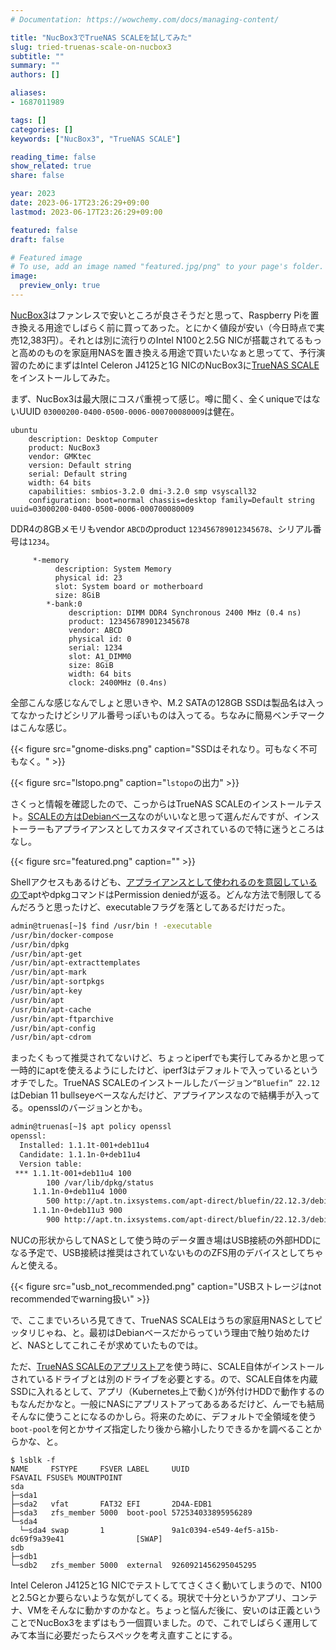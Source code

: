 ```yaml
---
# Documentation: https://wowchemy.com/docs/managing-content/

title: "NucBox3でTrueNAS SCALEを試してみた"
slug: tried-truenas-scale-on-nucbox3
subtitle: ""
summary: ""
authors: []

aliases:
- 1687011989

tags: []
categories: []
keywords: ["NucBox3", "TrueNAS SCALE"]

reading_time: false
show_related: true
share: false

year: 2023
date: 2023-06-17T23:26:29+09:00
lastmod: 2023-06-17T23:26:29+09:00

featured: false
draft: false

# Featured image
# To use, add an image named "featured.jpg/png" to your page's folder.
image:
  preview_only: true
---
```


[NucBox3](https://www.gmktec.com/products/nucbox-3-mini-pc-windows-11-home-os)はファンレスで安いところが良さそうだと思って、Raspberry Piを置き換える用途でしばらく前に買ってあった。とにかく値段が安い（今日時点で実売12,383円）。それとは別に流行りのIntel N100と2.5G NICが搭載されてるもっと高めのものを家庭用NASを置き換える用途で買いたいなぁと思ってて、予行演習のためにまずはIntel Celeron J4125と1G NICのNucBox3に[TrueNAS SCALE](https://www.truenas.com/truenas-scale/)をインストールしてみた。

まず、NucBox3は最大限にコスパ重視って感じ。噂に聞く、全くuniqueではないUUID `03000200-0400-0500-0006-000700080009`は健在。

```shell
ubuntu
    description: Desktop Computer
    product: NucBox3
    vendor: GMKtec
    version: Default string
    serial: Default string
    width: 64 bits
    capabilities: smbios-3.2.0 dmi-3.2.0 smp vsyscall32
    configuration: boot=normal chassis=desktop family=Default string uuid=03000200-0400-0500-0006-000700080009
```

DDR4の8GBメモリもvendor `ABCD`のproduct `123456789012345678`、シリアル番号は`1234`。

```shell
     *-memory
          description: System Memory
          physical id: 23
          slot: System board or motherboard
          size: 8GiB
        *-bank:0
             description: DIMM DDR4 Synchronous 2400 MHz (0.4 ns)
             product: 123456789012345678
             vendor: ABCD
             physical id: 0
             serial: 1234
             slot: A1_DIMM0
             size: 8GiB
             width: 64 bits
             clock: 2400MHz (0.4ns)
```

全部こんな感じなんでしょと思いきや、M.2 SATAの128GB SSDは製品名は入ってなかったけどシリアル番号っぽいものは入ってる。ちなみに簡易ベンチマークはこんな感じ。


{{< figure src="gnome-disks.png" caption="SSDはそれなり。可もなく不可もなく。" >}}

{{< figure src="lstopo.png" caption="`lstopo`の出力" >}}

さくっと情報を確認したので、こっからはTrueNAS SCALEのインストールテスト。[SCALEの方はDebianベース](https://www.truenas.com/compare/)なのがいいなと思って選んだんですが、インストーラーもアプライアンスとしてカスタマイズされているので特に迷うところはなし。

{{< figure src="featured.png" caption="" >}}

Shellアクセスもあるけども、[アプライアンスとして使われるのを意図しているので](https://www.truenas.com/community/threads/no-apt-after-update-to-release.99579/#post-686801)aptやdpkgコマンドはPermission deniedが返る。どんな方法で制限してるんだろうと思ったけど、executableフラグを落としてあるだけだった。

```bash
admin@truenas[~]$ find /usr/bin ! -executable
/usr/bin/docker-compose
/usr/bin/dpkg
/usr/bin/apt-get
/usr/bin/apt-extracttemplates
/usr/bin/apt-mark
/usr/bin/apt-sortpkgs
/usr/bin/apt-key
/usr/bin/apt
/usr/bin/apt-cache
/usr/bin/apt-ftparchive
/usr/bin/apt-config
/usr/bin/apt-cdrom
```

まったくもって推奨されてないけど、ちょっとiperfでも実行してみるかと思って一時的にaptを使えるようにしたけど、iperf3はデフォルトで入っているというオチでした。TrueNAS SCALEのインストールしたバージョン`“Bluefin” 22.12`はDebian 11 bullseyeベースなんだけど、アプライアンスなので結構手が入ってる。opensslのバージョンとかも。

```bash
admin@truenas[~]$ apt policy openssl
openssl:
  Installed: 1.1.1t-001+deb11u4
  Candidate: 1.1.1n-0+deb11u4
  Version table:
 *** 1.1.1t-001+deb11u4 100
        100 /var/lib/dpkg/status
     1.1.1n-0+deb11u4 1000
        500 http://apt.tn.ixsystems.com/apt-direct/bluefin/22.12.3/debian-security bullseye-security/main amd64 Packages
     1.1.1n-0+deb11u3 900
        900 http://apt.tn.ixsystems.com/apt-direct/bluefin/22.12.3/debian bullseye/main amd64 Packages
```

NUCの形状からしてNASとして使う時のデータ置き場はUSB接続の外部HDDになる予定で、USB接続は推奨はされていないもののZFS用のデバイスとしてちゃんと使える。

{{< figure src="usb_not_recommended.png" caption="USBストレージはnot recommendedでwarning扱い" >}}

で、ここまでいろいろ見てきて、TrueNAS SCALEはうちの家庭用NASとしてピッタリじゃね、と。最初はDebianベースだからっていう理由で触り始めたけど、NASとしてこれこそが求めていたものでは。

ただ、[TrueNAS SCALEのアプリストア](https://www.truenas.com/apps/)を使う時に、SCALE自体がインストールされているドライブとは別のドライブを必要とする。ので、SCALE自体を内蔵SSDに入れるとして、アプリ（Kubernetes上で動く)が外付けHDDで動作するのもなんだかなと。一般にNASにアプリストアってあるあるだけど、んーでも結局そんなに使うことになるのかしら。将来のために、デフォルトで全領域を使う`boot-pool`を何とかサイズ指定したり後から縮小したりできるかを調べることからかな、と。

```
$ lsblk -f
NAME     FSTYPE     FSVER LABEL     UUID                                 FSAVAIL FSUSE% MOUNTPOINT
sda
├─sda1
├─sda2   vfat       FAT32 EFI       2D4A-EDB1
├─sda3   zfs_member 5000  boot-pool 572534033895956289
└─sda4
  └─sda4 swap       1               9a1c0394-e549-4ef5-a15b-dc69f9a39e41                [SWAP]
sdb
├─sdb1
└─sdb2   zfs_member 5000  external  9260921456295045295
```

Intel Celeron J4125と1G NICでテストしててさくさく動いてしまうので、N100と2.5Gとか要らないような気がしてくる。現状で十分というかアプリ、コンテナ、VMをそんなに動かすのかなと。ちょっと悩んだ後に、安いのは正義ということでNucBox3をまずはもう一個買いました。ので、これでしばらく運用してみて本当に必要だったらスペックを考え直すことにする。

